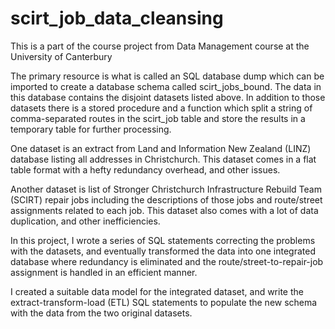 # scirt_job_data_cleansing

This is a part of the course project from Data Management course at the University of Canterbury

The primary resource is what is called an SQL database dump which can be imported to create a database schema called scirt_jobs_bound. The data in this database contains the disjoint datasets listed above. In addition to those datasets there is a stored procedure and a function which split a string of comma-separated routes in the scirt_job table and store the results in a temporary table for further processing.

One dataset is an extract from Land and Information New Zealand (LINZ) database listing all addresses in Christchurch. This dataset comes in a flat table format with a hefty redundancy overhead, and other issues.

Another dataset is list of Stronger Christchurch Infrastructure Rebuild Team (SCIRT) repair jobs including the descriptions of those jobs and route/street assignments related to each job. This dataset also comes with a lot of data duplication, and other inefficiencies.

In this project, I wrote a series of SQL statements correcting the problems with the datasets, and eventually transformed the data into one integrated database where redundancy is eliminated and the route/street-to-repair-job assignment is handled in an efficient manner.

I created a suitable data model for the integrated dataset, and write the extract-transform-load (ETL) SQL statements to populate the new schema with the data from the two original datasets.
